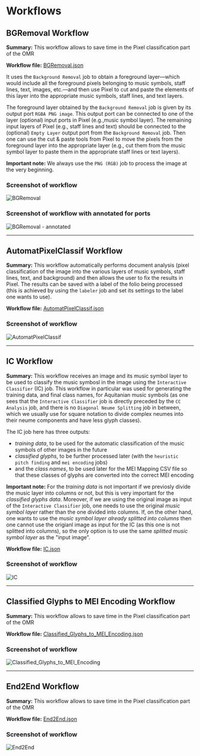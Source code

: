 # Workflows

## BGRemoval Workflow

**Summary:** This workflow allows to save time in the Pixel classification part of the OMR

**Workflow file:** [BGRemoval.json](./BGRemoval.json)

It uses the `Background Removal` job to obtain a foreground layer—which would include all the foreground pixels belonging to music symbols, staff lines, text, images, etc.—and then use Pixel to cut and paste the elements of this layer into the appropriate music symbols, staff lines, and text layers.

The foreground layer obtained by the `Background Removal` job is given by its output port `RGBA PNG image`. This output port can be connected to one of the layer (optional) input ports in Pixel (e.g.,music symbol layer). 
The remaining input layers of Pixel (e.g., staff lines and text) should be connected to the (optional) `Empty Layer` output port from the `Background Removal` job. Then one can use the cut & paste tools from Pixel to move the pixels from the foreground layer into the appropriate layer (e.g., cut them from the music symbol layer to paste them in the appropriate staff lines or text layers).

**Important note:** We always use the `PNG (RGB)` job to process the image at the very beginning.

### Screenshot of workflow
![BGRemoval](./images/BGRemoval.png)

### Screenshot of workflow with annotated for ports
![BGRemoval - annotated](./images/BGRemoval%20-%20annotated.png)

---

## AutomatPixelClassif Workflow

**Summary:** This workflow automatically performs document analysis (pixel classification of the image into the various layers of music symbols, staff lines, text, and background) and then allows the user to fix the results in Pixel. The results can be saved with a label of the folio being processed (this is achieved by using the `labeler` job and set its settings to the label one wants to use).

**Workflow file:** [AutomatPixelClassif.json](./AutomatPixelClassif.json)

### Screenshot of workflow
![AutomatPixelClassif](./images/AutomatPixelClassif.png)

---

## IC Workflow

**Summary:** This workflow receives an image and its music symbol layer to be used to classify the music symbosl in the image using the `Interactive Classifier` (IC) job. This workflow in particular was used for generating the training data, and final class names, for Aquitanian music symbols (as one sees that the `Interactive Classifier` job is directly preceded by the `CC Analysis` job, and there is no `Diagonal Neume Splitting` job in between, which we usually use for square notation to divide complex neumes into their neume components and have less glyph classes).

The IC job here has three outputs: 
- *training data*, to be used for the automatic classification of the music symbols of other images in the future
- *classified glyphs*, to be further processed later (with the `heuristic pitch finding` and `mei encoding` jobs)
- and the *class names*, to be used later for the MEI Mapping CSV file so that these classes of glyphs are converted into the correct MEI encoding

**Important note:** For the *training data* is not important if we previosly divide the music layer into columns or not, but this is very important for the *classified glyphs data*. Moreover, if we are using the original image as input of the `Interactive Classifier` job, one needs to use the original *music symbol layer* rather than the one divided into columns. If, on the other hand, one wants to use the *music symbol layer already splitted into columns* then one cannot use the origianl image as input for the IC (as this one is not splitted into columns), so the only option is to use the same *splitted music symbol layer* as the "input image".

**Workflow file:** [IC.json](./IC.json)

### Screenshot of workflow
![IC](./images/IC.png)


---

## Classified Glyphs to MEI Encoding Workflow

**Summary:** This workflow allows to save time in the Pixel classification part of the OMR

**Workflow file:** [Classified_Glyphs_to_MEI_Encoding.json](./Classified_Glyphs_to_MEI_Encoding.json)

### Screenshot of workflow
![Classified_Glyphs_to_MEI_Encoding](./images/Classified_Glyphs_to_MEI_Encoding.png)

---

## End2End Workflow

**Summary:** This workflow allows to save time in the Pixel classification part of the OMR

**Workflow file:** [End2End.json](./End2End.json)

### Screenshot of workflow
![End2End](./images/End2End.png)
